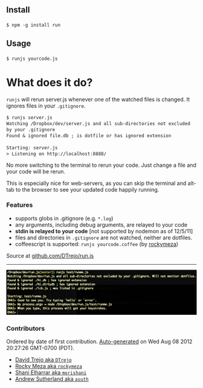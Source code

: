## Install

`$ npm -g install run`

## Usage

`$ runjs yourcode.js`

# What does it do?

`runjs` will rerun server.js whenever one of the watched files is
changed. It ignores files in your `.gitignore`.

    $ runjs server.js
    Watching /Dropbox/dev/server.js and all sub-directories not excluded by your .gitignore
    Found & ignored file.db ; is dotfile or has ignored extension

    Starting: server.js
    > Listening on http://localhost:8888/

No more switching to the terminal to rerun your code. Just change a file and
your code will be rerun.

This is especially nice for web-servers, as you can skip the terminal and
alt-tab to the browser to see your updated code happily running.

### Features
- supports globs in .gitignore (e.g. `*.log`)
- any arguments, including debug arguments, are relayed to your code
- **stdin is relayed to your code** [not supported by nodemon as of 12/5/11]
- files and directories in `.gitignore` are not watched, neither are dotfiles.
- coffeescript is supported: `runjs yourcode.coffee`
  (by [rockymeza](https://github.com/rockymeza))

Source at [github.com/DTrejo/run.js](https://github.com/DTrejo/run.js)

---
![Screenshot of runjs](https://github.com/DTrejo/run.js/raw/master/test/screenshot.png)

### Contributors
Ordered by date of first contribution.
[Auto-generated](http://github.com/dtrejo/node-authors) on Wed Aug 08 2012 20:27:26 GMT-0700 (PDT).

- [David Trejo aka `DTrejo`](https://github.com/DTrejo)
- [Rocky Meza aka `rockymeza`](https://github.com/rockymeza)
- [Shani Elharrar aka `morishani`](https://github.com/morishani)
- [Andrew Sutherland aka `asuth`](https://github.com/asuth)
